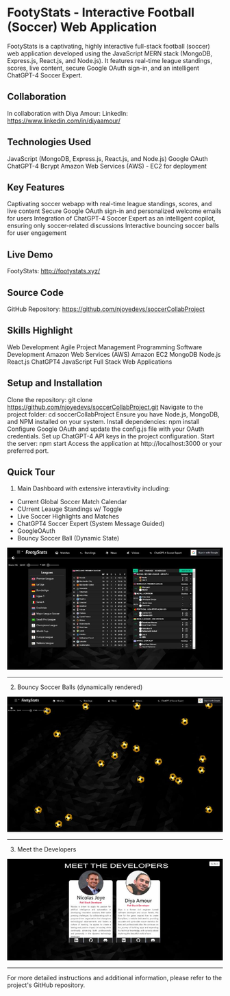 # FootyStats - Interactive Football (Soccer) Web Application
FootyStats is a captivating, highly interactive full-stack football (soccer) web application developed using the JavaScript MERN stack (MongoDB, Express.js, React.js, and Node.js). It features real-time league standings, scores, live content, secure Google OAuth sign-in, and an intelligent ChatGPT-4 Soccer Expert.

## Collaboration
In collaboration with Diya Amour:
LinkedIn: https://www.linkedin.com/in/diyaamour/

## Technologies Used
JavaScript (MongoDB, Express.js, React.js, and Node.js)
Google OAuth
ChatGPT-4
Bcrypt
Amazon Web Services (AWS) - EC2 for deployment

## Key Features
Captivating soccer webapp with real-time league standings, scores, and live content
Secure Google OAuth sign-in and personalized welcome emails for users
Integration of ChatGPT-4 Soccer Expert as an intelligent copilot, ensuring only soccer-related discussions
Interactive bouncing soccer balls for user engagement

## Live Demo
FootyStats: http://footystats.xyz/

## Source Code
GitHub Repository: https://github.com/njoyedevs/soccerCollabProject

## Skills Highlight
Web Development
Agile Project Management
Programming
Software Development
Amazon Web Services (AWS)
Amazon EC2
MongoDB
Node.js
React.js
ChatGPT4
JavaScript
Full Stack Web Applications

## Setup and Installation
Clone the repository: git clone https://github.com/njoyedevs/soccerCollabProject.git
Navigate to the project folder: cd soccerCollabProject
Ensure you have Node.js, MongoDB, and NPM installed on your system.
Install dependencies: npm install
Configure Google OAuth and update the config.js file with your OAuth credentials.
Set up ChatGPT-4 API keys in the project configuration.
Start the server: npm start
Access the application at http://localhost:3000 or your preferred port.

## Quick Tour

1. Main Dashboard with extensive interavtivity including:
  * Current Global Soccer Match Calendar
  * CUrrent Leauge Standings w/ Toggle
  * Live Soccer Highlights and Matches
  * ChatGPT4 Soccer Expert (System Message Guided)
  * GoogleOAuth
  * Bouncy Soccer Ball (Dynamic State)

![Main Dashboard](./MainDashboard.jpg)

<hr>

2. Bouncy Soccer Balls (dynamically rendered)

![Bouncy Soccer Balls](./BouncyBallState.jpg)

<hr>

3. Meet the Developers

![Meet the Developers Page](./MeetTheDevelopers.jpg)

<hr>

For more detailed instructions and additional information, please refer to the project's GitHub repository.
